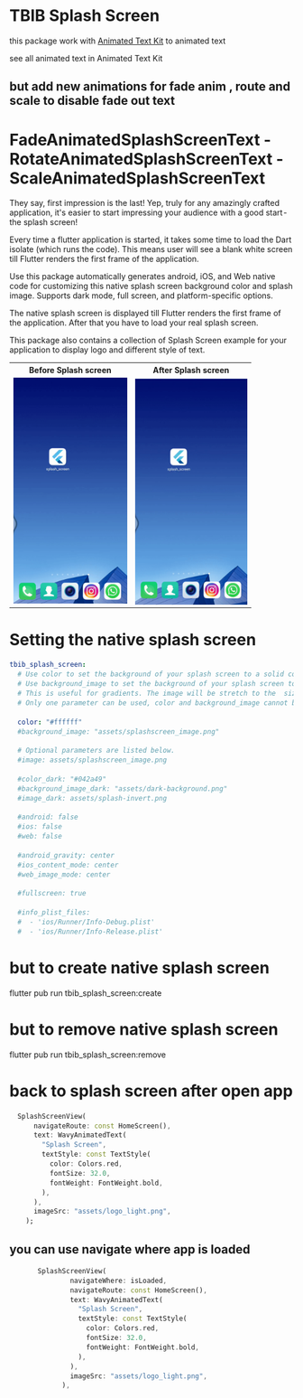 # TBIB Splash Screen

this package work with
[Animated Text Kit](https://pub.dev/packages/animated_text_kit)
to animated text 

see all animated text in Animated Text Kit

## but add new animations for fade anim , route and scale to disable fade out text 

# FadeAnimatedSplashScreenText - RotateAnimatedSplashScreenText - ScaleAnimatedSplashScreenText


They say, first impression is the last! Yep, truly for any amazingly crafted application, it's easier to start impressing your audience with a good start - the splash screen!

Every time a flutter application is started, it takes some time to load the Dart isolate (which runs the code). This means user will see a blank white screen till Flutter renders the first frame of the application.

Use this package automatically generates android, iOS, and Web native code for customizing this native splash screen background color and splash image. Supports dark mode, full screen, and platform-specific options.

The native splash screen is displayed till Flutter renders the first frame of the application. After that you have to load your real splash screen.

This package also contains a collection of Splash Screen example for your application to display logo and different style of text.

<table>
<tr><th>Before Splash screen</th><th>After Splash screen</th></tr>
<tr><td><img src="https://raw.githubusercontent.com/the-best-is-best/tbib_splash_screen/master/src/Before_Splash.gif" height = "400px"></td><td><img src="https://raw.githubusercontent.com/the-best-is-best/tbib_splash_screen/master/src/After_Splash.gif" align = "right" height = "400px"></td></tr>
</table>

# Setting the native splash screen
```yaml
tbib_splash_screen:
  # Use color to set the background of your splash screen to a solid color.
  # Use background_image to set the background of your splash screen to a png image.
  # This is useful for gradients. The image will be stretch to the  size of the app.
  # Only one parameter can be used, color and background_image cannot both be set.

  color: "#ffffff"
  #background_image: "assets/splashscreen_image.png"

  # Optional parameters are listed below.
  #image: assets/splashscreen_image.png

  #color_dark: "#042a49"
  #background_image_dark: "assets/dark-background.png"
  #image_dark: assets/splash-invert.png

  #android: false
  #ios: false
  #web: false

  #android_gravity: center
  #ios_content_mode: center
  #web_image_mode: center

  #fullscreen: true

  #info_plist_files:
  #  - 'ios/Runner/Info-Debug.plist'
  #  - 'ios/Runner/Info-Release.plist'
```

# but to create native splash screen 

flutter pub run tbib_splash_screen:create

# but to remove native splash screen 

flutter pub run tbib_splash_screen:remove

# back to splash screen after open app

```dart
  SplashScreenView(
      navigateRoute: const HomeScreen(),
      text: WavyAnimatedText(
        "Splash Screen",
        textStyle: const TextStyle(
          color: Colors.red,
          fontSize: 32.0,
          fontWeight: FontWeight.bold,
        ),
      ),
      imageSrc: "assets/logo_light.png",
    );
 ```

## you can use navigate where app is loaded 

```dart
       SplashScreenView(
               navigateWhere: isLoaded,
               navigateRoute: const HomeScreen(),
               text: WavyAnimatedText(
                 "Splash Screen",
                 textStyle: const TextStyle(
                   color: Colors.red,
                   fontSize: 32.0,
                   fontWeight: FontWeight.bold,
                 ),
               ),
               imageSrc: "assets/logo_light.png",
             ),
 ```